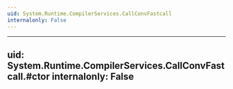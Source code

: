 ```yaml
---
uid: System.Runtime.CompilerServices.CallConvFastcall
internalonly: False
---
```


---
uid: System.Runtime.CompilerServices.CallConvFastcall.#ctor
internalonly: False
---
